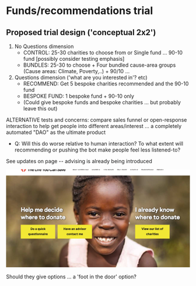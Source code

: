 # Funds/recommendations trial

## Proposed trial design ('conceptual 2x2')

1. No Questions dimension
   * CONTROL: 25-30 charities to choose from or Single fund ... 90-10 fund \[possibly consider testing emphasis]
   * BUNDLES: 25-30 to choose + Four bundled cause-area groups (Cause areas: Climate, Poverty,..) + 90/10 ...
2. Questions dimension ('what are you interested in'? etc)
   * RECOMMEND: Get 5 bespoke charities recommended and the 90-10 fund
   * BESPOKE FUND: 1 bespoke fund + 90-10 only
   * (Could give bespoke funds and bespoke charities ... but probably leave this out)

ALTERNATIVE tests and concerns: compare sales funnel or open-response interaction to help get people into different areas/interest ... a completely automated "DAO" as the ultimate product

* Q: Will this do worse relative to human interaction? To what extent will recommending or pushing the bot make people feel less listened-to?

See updates on page -- advising is already being introduced

![](<../../.gitbook/assets/image (17) (1) (1).png>)

Should they give options ... a 'foot in the door' option?
